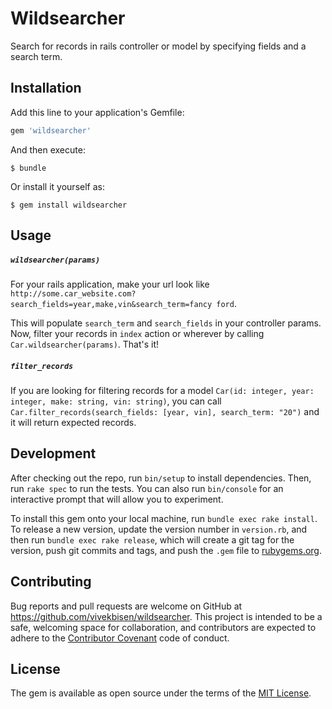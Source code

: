 # Wildsearcher

Search for records in rails controller or model by specifying fields and a search term.

## Installation

Add this line to your application's Gemfile:

```ruby
gem 'wildsearcher'
```

And then execute:

    $ bundle

Or install it yourself as:

    $ gem install wildsearcher

## Usage

##### `wildsearcher(params)`

For your rails application, make your url look like `http://some.car_website.com?search_fields=year,make,vin&search_term=fancy ford`.

This will populate `search_term` and `search_fields` in your controller params. Now, filter your records in `index` action or wherever by calling `Car.wildsearcher(params)`. That's it!


##### `filter_records`

If you are looking for filtering records for a model `Car(id: integer, year: integer, make: string, vin: string)`, you can call `Car.filter_records(search_fields: [year, vin], search_term: "20")` and it will return expected records.

## Development

After checking out the repo, run `bin/setup` to install dependencies. Then, run `rake spec` to run the tests. You can also run `bin/console` for an interactive prompt that will allow you to experiment.

To install this gem onto your local machine, run `bundle exec rake install`. To release a new version, update the version number in `version.rb`, and then run `bundle exec rake release`, which will create a git tag for the version, push git commits and tags, and push the `.gem` file to [rubygems.org](https://rubygems.org).

## Contributing

Bug reports and pull requests are welcome on GitHub at https://github.com/vivekbisen/wildsearcher. This project is intended to be a safe, welcoming space for collaboration, and contributors are expected to adhere to the [Contributor Covenant](http://contributor-covenant.org) code of conduct.


## License

The gem is available as open source under the terms of the [MIT License](http://opensource.org/licenses/MIT).

